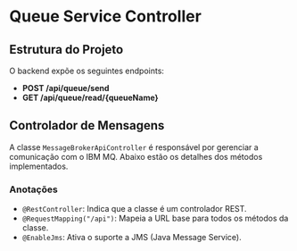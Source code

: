 # Queue Service Controller

## Estrutura do Projeto

O backend expõe os seguintes endpoints:

- **POST /api/queue/send**
- **GET /api/queue/read/{queueName}**

## Controlador de Mensagens

A classe `MessageBrokerApiController` é responsável por gerenciar a comunicação com o IBM MQ. Abaixo estão os detalhes dos métodos implementados.

### Anotações

- `@RestController`: Indica que a classe é um controlador REST.
- `@RequestMapping("/api")`: Mapeia a URL base para todos os métodos da classe.
- `@EnableJms`: Ativa o suporte a JMS (Java Message Service).
